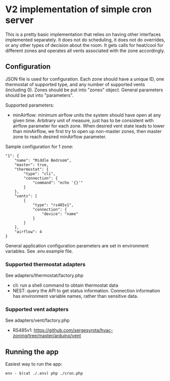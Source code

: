 # V2 implementation of simple cron server

This is a pretty basic implementation that relies on having other interfaces implemented separately. It does not do scheduling, it does not do overrides, or any other types of decision about the room. It gets calls for heat/cool for different zones and operates all vents associated with the zone accordingly.

## Configuration

JSON file is used for configuration. Each zone should have a unique ID, one thermostat of supported type, and any number of supported vents (including 0). Zones should be put into "zones" object. General parameters should be put into "parameters".

Supported parameters:

 * minAirflow: minimum airflow units the system should have open at any given time. Arbitrary unit of measure, just has to be consistent with airflow parameter for each zone. When desired vent state leads to lower than minAirflow, we first try to open up non-master zones, then master zone to reach desired minAirflow parameter.

Sample configuration for 1 zone:

    "1": {
        "name": "Middle Bedroom",
        "master": true,
        "thermostat": {
            "type": "cli",
            "connection": {
                "command": "echo '{}'"
            }
        },
        "vents": [
            {
                "type": "rs485v1",
                "connection": {
                    "device": "name"
                }
            }
        ],
        "airflow": 4
    }

General application configuration parameters are set in environment variables. See .env.example file.

### Supported thermostat adapters

See adapters/thermostat/factory.php

 * cli: run a shell command to obtain thermostat data
 * NEST: query the API to get status information. Connection information has environment variable names, rather than sensitive data.

### Supported vent adapters

See adapters/vent/factory.php

 * RS485v1: https://github.com/sergesyrota/hvac-zoning/tree/master/arduino/vent

## Running the app

Easiest way to run the app:

    env - $(cat ./.env) php ./cron.php
